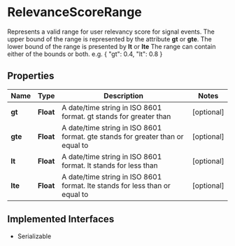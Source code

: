 

# RelevanceScoreRange

Represents a valid range for user relevancy score for signal events. The upper bound of the range is represented by the attribute **gt** or **gte**. The lower bound of the range is presented by **lt** or **lte** The range can contain either of the bounds or both. e.g. { \"gt\": 0.4, \"lt\": 0.8 } 

## Properties

Name | Type | Description | Notes
------------ | ------------- | ------------- | -------------
**gt** | **Float** | A date/time string in ISO 8601 format. gt stands for greater than |  [optional]
**gte** | **Float** | A date/time string in ISO 8601 format. gte stands for greater than or equal to |  [optional]
**lt** | **Float** | A date/time string in ISO 8601 format. lt stands for less than |  [optional]
**lte** | **Float** | A date/time string in ISO 8601 format. lte stands for less than or equal to |  [optional]


## Implemented Interfaces

* Serializable


